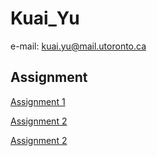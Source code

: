 # Kuai_Yu
e-mail: kuai.yu@mail.utoronto.ca
## Assignment
[Assignment 1](https://github.com/bcb420-2022/Kuai_Yu/blob/main/assignment1.html)

[Assignment 2](https://github.com/bcb420-2022/Kuai_Yu/blob/main/A2_Kuai_Yu.html)

[Assignment 2](https://github.com/bcb420-2022/Kuai_Yu/blob/main/A3_Kuai_Yu.html)
